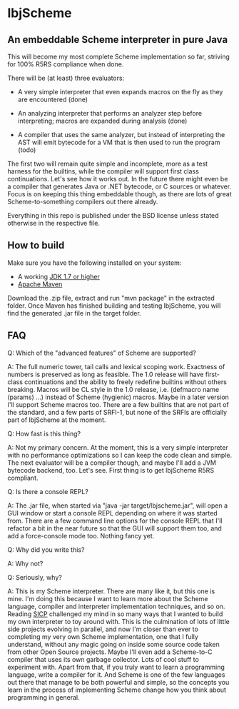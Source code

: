 lbjScheme
=========

## An embeddable Scheme interpreter in pure Java

This will become my most complete Scheme implementation so far, striving
for 100% R5RS compliance when done.

There will be (at least) three evaluators:

* A very simple interpreter that even expands macros on the fly as they
  are encountered (done)

* An analyzing interpreter that performs an analyzer step before
  interpreting; macros are expanded during analysis (done)

* A compiler that uses the same analyzer, but instead of interpreting
  the AST will emit bytecode for a VM that is then used to run the
  program (todo)

The first two will remain quite simple and incomplete, more as a test
harness for the builtins, while the compiler will support first class
continuations. Let's see how it works out. In the future there might
even be a compiler that generates Java or .NET bytecode, or C sources
or whatever. Focus is on keeping this thing embeddable though, as there
are lots of great Scheme-to-something compilers out there already.

Everything in this repo is published under the BSD license unless stated
otherwise in the respective file.

## How to build

Make sure you have the following installed on your system:

* A working [JDK 1.7 or higher](http://openjdk.java.net/)
* [Apache Maven](https://maven.apache.org/)

Download the .zip file, extract and run "mvn package" in the extracted
folder. Once Maven has finished building and testing lbjScheme, you
will find the generated .jar file in the target folder.

## FAQ

Q: Which of the "advanced features" of Scheme are supported?

A: The full numeric tower, tail calls and lexical scoping work. Exactness of
   numbers is preserved as long as feasible. The 1.0 release will have
   first-class continuations and the ability to freely redefine builtins without
   others breaking. Macros will be CL style in the 1.0 release,
   i.e. (defmacro name (params) ...) instead of Scheme (hygienic) macros. Maybe
   in a later version I'll support Scheme macros too.
   There are a few builtins that are not part of the standard, and a few parts
   of SRFI-1, but none of the SRFIs are officially part of lbjScheme at the
   moment.

Q: How fast is this thing?

A: Not my primary concern. At the moment, this is a very simple interpreter with
   no performance optimizations so I can keep the code clean and simple. The
   next evaluator will be a compiler though, and maybe I'll add a JVM bytecode
   backend, too. Let's see. First thing is to get lbjScheme R5RS compliant.

Q: Is there a console REPL?

A: The .jar file, when started via "java -jar target/lbjscheme.jar", will open a
   GUI window or start a console REPL depending on where it was started from.
   There are a few command line options for the console REPL that I'll refactor
   a bit in the near future so that the GUI will support them too, and add a
   force-console mode too. Nothing fancy yet.

Q: Why did you write this?

A: Why not?

Q: Seriously, why?

A: This is my Scheme interpreter. There are many like it, but this one is mine.
   I'm doing this because I want to learn more about the Scheme language,
   compiler and interpreter implementation techniques, and so on. Reading
   [SICP](http://mitpress.mit.edu/sicp/) challenged my mind in so many ways
   that I wanted to build my own interpreter to toy around with. This is the
   culmination of lots of little side projects evolving in parallel, and now
   I'm closer than ever to completing my very own Scheme implementation, one
   that I fully understand, without any magic going on inside some source code
   taken from other Open Source projects. Maybe I'll even add a Scheme-to-C
   compiler that uses its own garbage collector. Lots of cool stuff to
   experiment with.
   Apart from that, if you truly want to learn a programming language, write a
   compiler for it. And Scheme is one of the few languages out there that manage
   to be both powerful and simple, so the concepts you learn in the process of
   implementing Scheme change how you think about programming in general.
